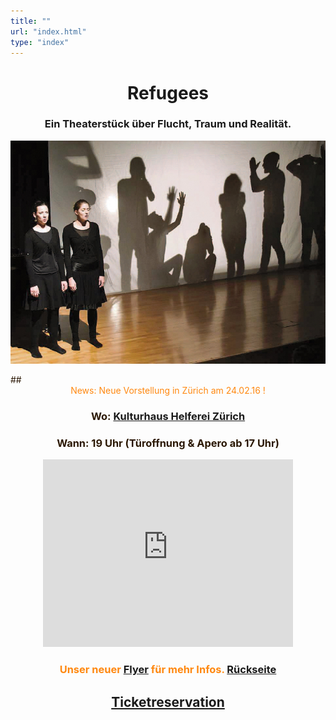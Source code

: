 ```yaml
---
title: ""
url: "index.html"
type: "index"
---
```


# <center> Refugees</center>
### <center> Ein Theaterstück über Flucht, Traum und Realität.</center>

<p>
<center><img src="/premieregross.jpg"/></p></center>
  <span style="color:#2B1804">
## <center><span style="color:#FF8810">News: Neue Vorstellung in Zürich am 24.02.16 ! </span>

### <center> Wo: [Kulturhaus Helferei Zürich](http://www.kulturhaus-helferei.ch/)

### <center> Wann: 19 Uhr (Türoffnung & Apero ab 17 Uhr) 

<center><iframe src="https://www.google.com/maps/embed?pb=!1m18!1m12!1m3!1d1910.6932270423254!2d8.542895752630715!3d47.37041482014723!2m3!1f0!2f0!3f0!3m2!1i1024!2i768!4f13.1!3m3!1m2!1s0x479aa0abc92eeeff%3A0x3aa86abfaee0c41f!2sKulturhaus+Helferei!5e0!3m2!1sde!2sch!4v1454019240354" width="400" height="300" frameborder="0" style="border:0" allowfullscreen></iframe>

### <span style="color:#FF8810">Unser neuer [Flyer](http://www.therefugees.ch/flyerzurich.jpg) für mehr Infos. [Rückseite](http://www.therefugees.ch/flyerzurich-b.jpg)</span>

## [Ticketreservation](http://goo.gl/forms/jXC9vaB90k) 
